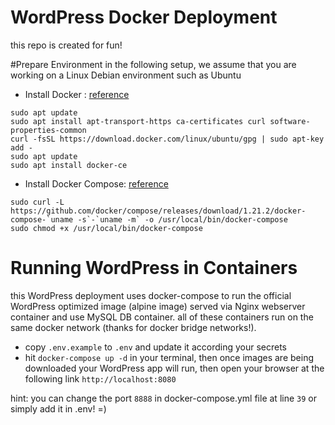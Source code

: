 WordPress Docker Deployment
==============================
this repo is created for fun!

#Prepare Environment
in the following setup, we assume that you are working on a Linux Debian environment such as Ubuntu
- Install Docker : [reference](https://www.digitalocean.com/community/tutorials/how-to-install-and-use-docker-on-ubuntu-18-04)
```
sudo apt update
sudo apt install apt-transport-https ca-certificates curl software-properties-common
curl -fsSL https://download.docker.com/linux/ubuntu/gpg | sudo apt-key add -
sudo apt update
sudo apt install docker-ce
```
- Install Docker Compose: [reference](https://www.digitalocean.com/community/tutorials/how-to-install-docker-compose-on-ubuntu-18-04)
```
sudo curl -L https://github.com/docker/compose/releases/download/1.21.2/docker-compose-`uname -s`-`uname -m` -o /usr/local/bin/docker-compose
sudo chmod +x /usr/local/bin/docker-compose
```

# Running WordPress in Containers
this WordPress deployment uses docker-compose to run the official WordPress optimized image (alpine image) served via Nginx webserver container and use MySQL DB container. all of these containers run on the same docker network (thanks for docker bridge networks!).
- copy `.env.example` to `.env` and update it according your secrets
- hit `docker-compose up -d` in your terminal, then once images are being downloaded your WordPress app will run, then open your browser at the following link `http://localhost:8080`
  
hint:
you can change the port `8888` in docker-compose.yml file at line `39` or simply add it in .env! =)
